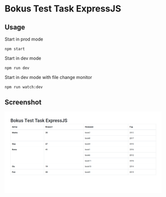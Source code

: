 # Bokus Test Task ExpressJS
## Usage
Start in prod mode
```
npm start 
```
Start in dev mode
```
npm run dev
```
Start in dev mode with file change monitor
```
npm run watch:dev 
```
## Screenshot
![Screenshot](screenshot.png)
